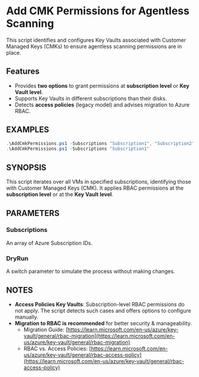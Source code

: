 # Add CMK Permissions for Agentless Scanning

This script identifies and configures Key Vaults associated with Customer Managed Keys (CMKs) to ensure agentless scanning permissions are in place.

## Features

- Provides **two options** to grant permissions at **subscription level** or **Key Vault level**.
- Supports Key Vaults in different subscriptions than their disks.
- Detects **access policies** (legacy model) and advises migration to Azure RBAC.

## EXAMPLES

```powershell
.\AddCmkPermissions.ps1 -Subscriptions "Subscription1", "Subscription2" -DryRun
.\AddCmkPermissions.ps1 -Subscriptions "Subscription1"
```

## SYNOPSIS
This script iterates over all VMs in specified subscriptions, identifying those with Customer Managed Keys (CMK). It applies RBAC permissions at the **subscription level** or at the **Key Vault level**.

## PARAMETERS

### Subscriptions
An array of Azure Subscription IDs.

### DryRun
A switch parameter to simulate the process without making changes.

## NOTES
- **Access Policies Key Vaults**: Subscription-level RBAC permissions do not apply. The script detects such cases and offers options to configure manually.
- **Migration to RBAC is recommended** for better security & manageability.
    - Migration Guide: [https://learn.microsoft.com/en-us/azure/key-vault/general/rbac-migration](https://learn.microsoft.com/en-us/azure/key-vault/general/rbac-migration)
    - RBAC vs. Access Policies: [https://learn.microsoft.com/en-us/azure/key-vault/general/rbac-access-policy](https://learn.microsoft.com/en-us/azure/key-vault/general/rbac-access-policy)
